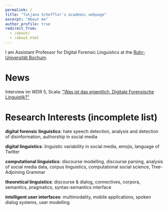 ```yaml
---
permalink: /
title: "Tatjana Scheffler's academic webpage"
excerpt: "About me"
author_profile: true
redirect_from: 
  - /about/
  - /about.html
---
```




I am Assistant Professor for Digital Forensic Linguistics at the [Ruhr-Universität Bochum](https://www.ruhr-uni-bochum.de/).

News
====

Interview im WDR 5, Scala: ["Was ist das eigentlich, Digitale Forensische Linguistik?"](https://www1.wdr.de/mediathek/audio/wdr5/wdr5-scala-hintergrund/audio-auf-den-spuren-der-sprache-im-netz-100.html)


Research Interests (incomplete list)
=====

**digital forensic linguistics**: hate speech detection, analysis and detection of disinformation, authorship in social media

**digital linguistics**: linguistic variability in social media, emojis, language of Twitter

**computational linguistics**: discourse modelling, discourse parsing, analysis of social media data, corpus linguistics, computational social science, Tree-Adjoining Grammar

**theoretical linguistics**: discourse & dialog, connectives, corpora, semantics, pragmatics, syntax-semantics interface

**intelligent user interfaces**: multimodality, mobile applications, spoken dialog systems, user modelling
